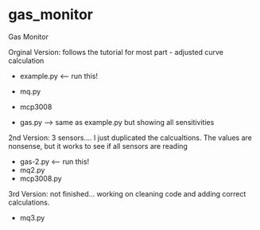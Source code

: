 # gas_monitor
Gas Monitor

Orginal Version: follows the tutorial for most part - adjusted curve calculation
- example.py  <-- run this!
- mq.py
- mcp3008

- gas.py --> same as example.py but showing all sensitivities

2nd Version: 3 sensors.... I just duplicated the calcualtions. The values are nonsense, but it works to see if all sensors are reading
- gas-2.py  <-- run this!
- mq2.py
- mcp3008.py

3rd Version: not finished... working on cleaning code and adding correct calculations.
- mq3.py
